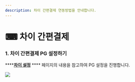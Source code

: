```yaml
---
description: 차이 간편결제 연동방법을 안내합니다.
---
```


# ⌨ 차이 간편결제

### 1. 차이 간편결제 PG 설정하기

****[**차이 설정**](undefined-6.md#1.-pg) **** 페이지의 내용을 참고하여 PG 설정을 진행합니다.

![](<../.gitbook/assets/스크린샷 2022-06-02 오전 11.50.32.png>)
